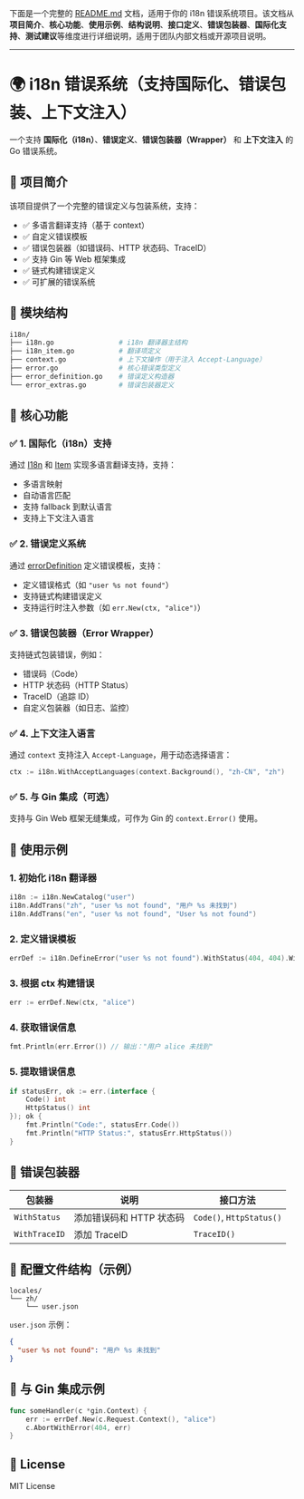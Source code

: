 下面是一个完整的 [README.md](README.md) 文档，适用于你的 i18n 错误系统项目。该文档从**项目简介**、**核心功能**、**使用示例**、**结构说明**、**接口定义**、**错误包装器**、**国际化支持**、**测试建议**等维度进行详细说明，适用于团队内部文档或开源项目说明。

---

# 🌍 i18n 错误系统（支持国际化、错误包装、上下文注入）

一个支持 **国际化（i18n）**、**错误定义**、**错误包装器（Wrapper）** 和 **上下文注入** 的 Go 错误系统。

## 📌 项目简介

该项目提供了一个完整的错误定义与包装系统，支持：

- ✅ 多语言翻译支持（基于 context）
- ✅ 自定义错误模板
- ✅ 错误包装器（如错误码、HTTP 状态码、TraceID）
- ✅ 支持 Gin 等 Web 框架集成
- ✅ 链式构建错误定义
- ✅ 可扩展的错误系统

## 🧱 模块结构

```bash
i18n/
├── i18n.go                # i18n 翻译器主结构
├── i18n_item.go           # 翻译项定义
├── context.go             # 上下文操作（用于注入 Accept-Language）
├── error.go               # 核心错误类型定义
├── error_definition.go    # 错误定义构造器
└── error_extras.go        # 错误包装器定义
```

## 🧩 核心功能

### ✅ 1. 国际化（i18n）支持

通过 [I18n](i18n_item.go#L11-L11) 和 [Item](i18n_item.go#L10-L16) 实现多语言翻译支持，支持：

- 多语言映射
- 自动语言匹配
- 支持 fallback 到默认语言
- 支持上下文注入语言

### ✅ 2. 错误定义系统

通过 [errorDefinition](error_definition.go#L12-L16) 定义错误模板，支持：

- 定义错误格式（如 `"user %s not found"`）
- 支持链式构建错误定义
- 支持运行时注入参数（如 `err.New(ctx, "alice")`）

### ✅ 3. 错误包装器（Error Wrapper）

支持链式包装错误，例如：

- 错误码（Code）
- HTTP 状态码（HTTP Status）
- TraceID（追踪 ID）
- 自定义包装器（如日志、监控）

### ✅ 4. 上下文注入语言

通过 `context` 支持注入 `Accept-Language`，用于动态选择语言：

```go
ctx := i18n.WithAcceptLanguages(context.Background(), "zh-CN", "zh")
```

### ✅ 5. 与 Gin 集成（可选）

支持与 Gin Web 框架无缝集成，可作为 Gin 的 `context.Error()` 使用。

## 🧱 使用示例

### 1. 初始化 i18n 翻译器

```go
i18n := i18n.NewCatalog("user")
i18n.AddTrans("zh", "user %s not found", "用户 %s 未找到")
i18n.AddTrans("en", "user %s not found", "User %s not found")
```

### 2. 定义错误模板

```go
errDef := i18n.DefineError("user %s not found").WithStatus(404, 404).WithTraceID("abc123")
```

### 3. 根据 ctx 构建错误

```go
err := errDef.New(ctx, "alice")
```

### 4. 获取错误信息

```go
fmt.Println(err.Error()) // 输出："用户 alice 未找到"
```

### 5. 提取错误信息

```go
if statusErr, ok := err.(interface {
	Code() int
	HttpStatus() int
}); ok {
	fmt.Println("Code:", statusErr.Code())
	fmt.Println("HTTP Status:", statusErr.HttpStatus())
}
```



## 🧰 错误包装器

| 包装器 | 说明 | 接口方法 |
|--------|------|----------|
| `WithStatus` | 添加错误码和 HTTP 状态码 | `Code()`, `HttpStatus()` |
| `WithTraceID` | 添加 TraceID | `TraceID()` |


## 📁 配置文件结构（示例）

```
locales/
└── zh/
    └── user.json
```

`user.json` 示例：

```json
{
  "user %s not found": "用户 %s 未找到"
}
```


## 🧪 与 Gin 集成示例

```go
func someHandler(c *gin.Context) {
	err := errDef.New(c.Request.Context(), "alice")
	c.AbortWithError(404, err)
}
```



## 📄 License

MIT License

